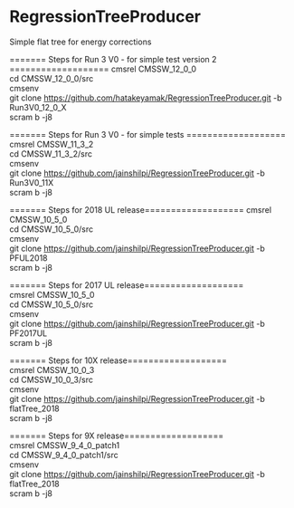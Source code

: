 # RegressionTreeProducer </br>
Simple flat tree for energy corrections </br>

======= Steps for Run 3 V0 - for simple test version 2 ===================
cmsrel CMSSW_12_0_0 </br>
cd CMSSW_12_0_0/src </br>
cmsenv </br>
git clone https://github.com/hatakeyamak/RegressionTreeProducer.git -b Run3V0_12_0_X </br>
scram b -j8  </br>

======= Steps for Run 3 V0 - for simple tests ===================
cmsrel CMSSW_11_3_2 </br>
cd CMSSW_11_3_2/src </br>
cmsenv </br>
git clone https://github.com/jainshilpi/RegressionTreeProducer.git -b Run3V0_11X </br>
scram b -j8  </br>

======= Steps for 2018 UL release===================
cmsrel CMSSW_10_5_0 </br>
cd CMSSW_10_5_0/src </br>
cmsenv </br>
git clone https://github.com/jainshilpi/RegressionTreeProducer.git -b PFUL2018 </br>
scram b -j8  </br>

======= Steps for 2017 UL release=================== </br>
cmsrel CMSSW_10_5_0 </br>
cd CMSSW_10_5_0/src </br>
cmsenv </br>
git clone https://github.com/jainshilpi/RegressionTreeProducer.git -b PF2017UL </br>
scram b -j8 </br>

======= Steps for 10X release=================== </br>
cmsrel CMSSW_10_0_3 </br>
cd CMSSW_10_0_3/src </br>
cmsenv </br>
git clone https://github.com/jainshilpi/RegressionTreeProducer.git -b flatTree_2018 </br>
scram b -j8 </br>

======= Steps for 9X release=================== </br>
cmsrel CMSSW_9_4_0_patch1 </br>
cd CMSSW_9_4_0_patch1/src </br>
cmsenv </br>
git clone https://github.com/jainshilpi/RegressionTreeProducer.git -b flatTree_2018 </br>
scram b -j8 </br>

